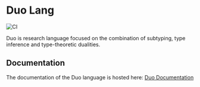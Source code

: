 # Duo Lang
![CI](https://github.com/ps-tuebingen/dualsub/workflows/CI/badge.svg?branch=main)

Duo is research language focused on the combination of subtyping, type inference and type-theoretic dualities.

## Documentation

The documentation of the Duo language is hosted here: [Duo Documentation](https://duo-lang.github.io/documentation/preface.html)